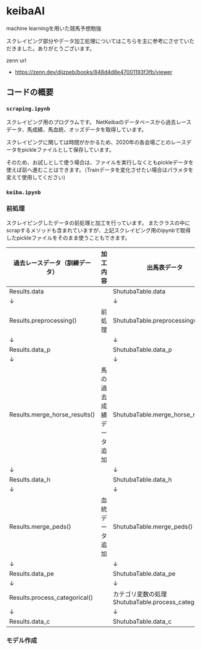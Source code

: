 # keibaAI

machine learningを用いた競馬予想勉強

スクレイピング部分やデータ加工処理についてはこちらを主に参考にさせていただきました。ありがとうございます。

zenn url
* https://zenn.dev/dijzpeb/books/848d4d8e47001193f3fb/viewer

## コードの概要

### `scraping.ipynb`

スクレイピング用のプログラムです。
NetKeibaのデータベースから過去レースデータ、馬成績、馬血統、オッズデータを取得しています。

スクレイピングに関しては時間がかかるため、2020年の各会場ごとのレースデータをpickleファイルとして保存しています。

そのため、お試しとして使う場合は、ファイルを実行しなくともpickleデータを使えば前へ進むことはできます。（Trainデータを変化させたい場合はパラメタを変えて使用してください)

### `keiba.ipynb`

### 前処理
スクレイピングしたデータの前処理と加工を行っています。
またクラスの中にscrapするメソッドも含まれていますが、上記スクレイピング用のipynbで取得したpickleファイルをそのまま使うこともできます。


| 過去レースデータ（訓練データ）|	加工内容	| 出馬表データ |
| ---- | ---- | ---- |
| Results.data |	|	ShutubaTable.data |
| ↓	| |	↓ |
|Results.preprocessing() | 前処理 | ShutubaTable.preprocessing() |
| ↓	| |	↓ |
|Results.data_p	| |	ShutubaTable.data_p |
| ↓	| |	↓ |
|Results.merge_horse_results() | 馬の過去成績データ追加 | ShutubaTable.merge_horse_results() |
| ↓	| |	↓ |
|Results.data_h	| |	ShutubaTable.data_h |
| ↓	| |	↓ |
|Results.merge_peds() |	血統データ追加	| ShutubaTable.merge_peds() |
| ↓	| |	↓ |
|Results.data_pe | | ShutubaTable.data_pe |
| ↓	| |	↓ |
|Results.process_categorical() | |	カテゴリ変数の処理	ShutubaTable.process_categorical() |
| ↓	| |	↓ |
| Results.data_c	| |	ShutubaTable.data_c |

### モデル作成
